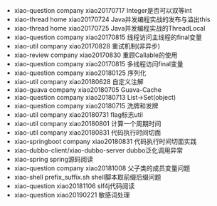 - xiao-question company xiao20170717 Integer是否可以双等int
- xiao-thread home xiao20170724 Java并发编程实战的发布与溢出this
- xiao-thread home xiao20170725 Java并发编程实战的ThreadLocal
- xiao-question company xiao20170815 线程访问主线程的final变量
- xiao-util company xiao20170828 重试机制(非异步)
- xiao-review company xiao20170830 重顾Callable的使用
- xiao-question company xiao20170815 多线程访问final变量
- xiao-question company xiao20180125 序列化
- xiao-util company xiao20180628 自定义注解
- xiao-guava company xiao20180705 Guava-Cache
- xiao-question company xiao20180713 List->Set(object)
- xiao-question company xiao20180715 洗牌和发牌
- xiao-util company xiao20180731 flag标志util
- xiao-util company xiao20180801 计算一个周期时间
- xiao-util company xiao20180831 代码执行时间切面
- xiao-springboot company xiao20180831 代码执行时间切面实践
- xiao-dubbo-client/xiao-dubbo-server dubbo泛化调用异常
- xiao-spring  spring源码阅读
- xiao-question company xiao20181008 父子类的成员变量问题
- xiao-shell prefix_suffix.sh shell脚本取前缀后缀问题
- xiao-question xiao20181106 slf4j代码阅读
- xiao-question xiao20190221 敏感词处理